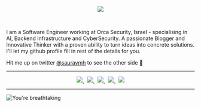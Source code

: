 <p align="center">
    <img src="https://user-images.githubusercontent.com/28642011/103785166-e5f42f80-5060-11eb-8d59-08d16a0eca12.png" />
</p>

<br>

I am a Software Engineer working at Orca Security, Israel - specialising in AI, Backend Infrastructure and CyberSecurity. A passionate Blogger and Innovative Thinker with a proven ability to turn ideas into concrete solutions. I'll let my github profile fill in rest of the details for you.

Hit me up on twitter [@sauravmh](https://twitter.com/sauravmh) to see the other side 🙌

-----------

<p align='center'>
    <a href="https://sauravmh.com">
        <img src="https://img.shields.io/badge/Website-3b5998?style=for-the-badge&logo=Stadia&logoColor=white" style="text-decoration:none" />
    </a>&nbsp;
    <a href="https://linkedin.com/in/sauravmh">
       <img src="https://img.shields.io/badge/-LinkedIn-0e76a8?style=for-the-badge&logo=Linkedin&logoColor=white" />
    </a>&nbsp; 
    <a href="https://twitter.com/sauravmh">
        <img src="https://img.shields.io/badge/-Twitter-00acee?style=for-the-badge&logo=Twitter&logoColor=white" />
    </a>&nbsp; 
    <a href="https://blog.sauravmh.com">
        <img src="https://img.shields.io/badge/My%20Blogs-3b5998?style=for-the-badge&logo=Stadia&logoColor=white" />
    </a>&nbsp; 
    <a href="https://medium.com/@sauravmh">
        <img src="https://img.shields.io/badge/-Medium-F99A66?style=for-the-badge&logo=Medium&logoColor=white" />
    </a>
</p>

-----------

![You're breathtaking](https://github.com/sauravhiremath/sauravhiremath/blob/fd88863eb87d9f696e7714922f760df7ff08cddc/icon/breathtaking.png)
